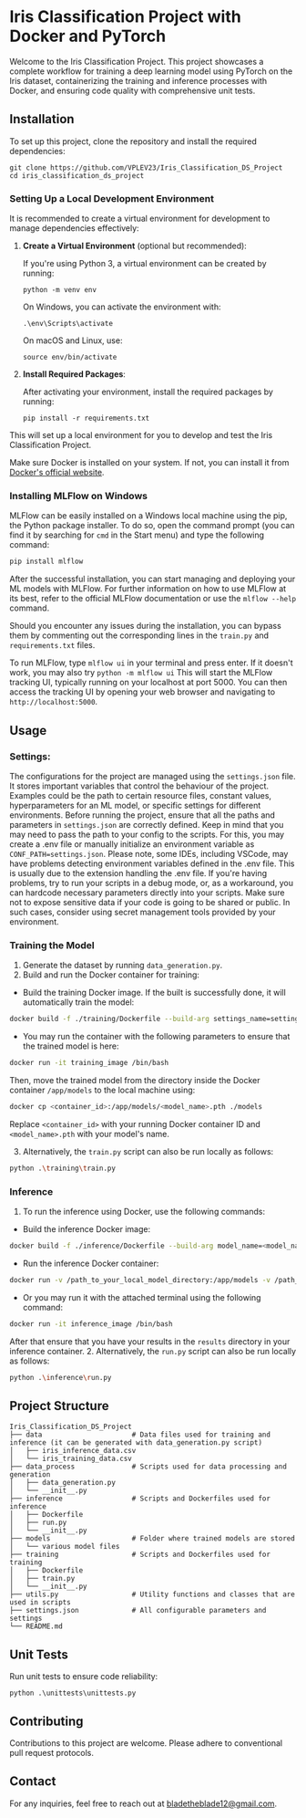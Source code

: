 # Iris Classification Project with Docker and PyTorch

Welcome to the Iris Classification Project. This project showcases a complete workflow for training a deep learning model using PyTorch on the Iris dataset, containerizing the training and inference processes with Docker, and ensuring code quality with comprehensive unit tests.

## Installation

To set up this project, clone the repository and install the required dependencies:

```
git clone https://github.com/VPLEV23/Iris_Classification_DS_Project
cd iris_classification_ds_project
```
### Setting Up a Local Development Environment

It is recommended to create a virtual environment for development to manage dependencies effectively:

1. **Create a Virtual Environment** (optional but recommended):
   
   If you're using Python 3, a virtual environment can be created by running:

   ```
   python -m venv env
   ```

   On Windows, you can activate the environment with:

   ```
   .\env\Scripts\activate
   ```

   On macOS and Linux, use:

   ```
   source env/bin/activate
   ```

2. **Install Required Packages**:

   After activating your environment, install the required packages by running:

   ```
   pip install -r requirements.txt
   ```

This will set up a local environment for you to develop and test the Iris Classification Project.

Make sure Docker is installed on your system. If not, you can install it from [Docker's official website](https://www.docker.com/get-started).

### Installing MLFlow on Windows

MLFlow can be easily installed on a Windows local machine using the pip, the Python package installer. To do so, open the command prompt (you can find it by searching for `cmd` in the Start menu) and type the following command:

```python
pip install mlflow
```

After the successful installation, you can start managing and deploying your ML models with MLFlow. For further information on how to use MLFlow at its best, refer to the official MLFlow documentation or use the `mlflow --help` command.

Should you encounter any issues during the installation, you can bypass them by commenting out the corresponding lines in the `train.py` and `requirements.txt` files.

To run MLFlow, type `mlflow ui` in your terminal and press enter. If it doesn't work, you may also try `python -m mlflow ui`  This will start the MLFlow tracking UI, typically running on your localhost at port 5000. You can then access the tracking UI by opening your web browser and navigating to `http://localhost:5000`.


## Usage

### Settings:
The configurations for the project are managed using the `settings.json` file. It stores important variables that control the behaviour of the project. Examples could be the path to certain resource files, constant values, hyperparameters for an ML model, or specific settings for different environments. Before running the project, ensure that all the paths and parameters in `settings.json` are correctly defined.
Keep in mind that you may need to pass the path to your config to the scripts. For this, you may create a .env file or manually initialize an environment variable as `CONF_PATH=settings.json`.
Please note, some IDEs, including VSCode, may have problems detecting environment variables defined in the .env file. This is usually due to the extension handling the .env file. If you're having problems, try to run your scripts in a debug mode, or, as a workaround, you can hardcode necessary parameters directly into your scripts. Make sure not to expose sensitive data if your code is going to be shared or public. In such cases, consider using secret management tools provided by your environment.
### Training the Model

1. Generate the dataset by running `data_generation.py`.
2. Build and run the Docker container for training:
- Build the training Docker image. If the built is successfully done, it will automatically train the model:
```bash
docker build -f ./training/Dockerfile --build-arg settings_name=settings.json -t training_image .
```
- You may run the container with the following parameters to ensure that the trained model is here:
```bash
docker run -it training_image /bin/bash
```
Then, move the trained model from the directory inside the Docker container `/app/models` to the local machine using:
```bash
docker cp <container_id>:/app/models/<model_name>.pth ./models
```
Replace `<container_id>` with your running Docker container ID and `<model_name>.pth` with your model's name.

3. Alternatively, the `train.py` script can also be run locally as follows:

```bash
python .\training\train.py
```

### Inference

1. To run the inference using Docker, use the following commands:

- Build the inference Docker image:
```bash
docker build -f ./inference/Dockerfile --build-arg model_name=<model_name>.pth --build-arg settings_name=settings.json -t inference_image .
```
- Run the inference Docker container:
```bash
docker run -v /path_to_your_local_model_directory:/app/models -v /path_to_your_input_folder:/app/input -v /path_to_your_output_folder:/app/output inference_image
```
- Or you may run it with the attached terminal using the following command:
```bash
docker run -it inference_image /bin/bash  
```
After that ensure that you have your results in the `results` directory in your inference container.
2. Alternatively, the `run.py` script can also be run locally as follows:

```bash
python .\inference\run.py
```

## Project Structure
```
Iris_Classification_DS_Project
├── data                      # Data files used for training and inference (it can be generated with data_generation.py script)
│   ├── iris_inference_data.csv
│   └── iris_training_data.csv
├── data_process              # Scripts used for data processing and generation
│   ├── data_generation.py
│   └── __init__.py           
├── inference                 # Scripts and Dockerfiles used for inference
│   ├── Dockerfile
│   ├── run.py
│   └── __init__.py
├── models                    # Folder where trained models are stored
│   └── various model files
├── training                  # Scripts and Dockerfiles used for training
│   ├── Dockerfile
│   ├── train.py
│   └── __init__.py
├── utils.py                  # Utility functions and classes that are used in scripts
├── settings.json             # All configurable parameters and settings
└── README.md
```

## Unit Tests

Run unit tests to ensure code reliability:

```
python .\unittests\unittests.py
```

## Contributing

Contributions to this project are welcome. Please adhere to conventional pull request protocols.


## Contact

For any inquiries, feel free to reach out at [bladetheblade12@gmail.com](mailto:bladetheblade12@gmail.com).

